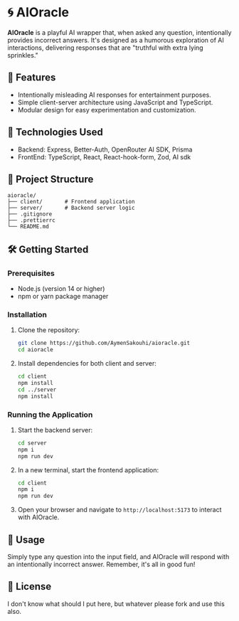 # 🌀 AIOracle

**AIOracle** is a playful AI wrapper that, when asked any question, intentionally provides incorrect answers. It's designed as a humorous exploration of AI interactions, delivering responses that are "truthful with extra lying sprinkles."

## 🚀 Features

- Intentionally misleading AI responses for entertainment purposes.
- Simple client-server architecture using JavaScript and TypeScript.
- Modular design for easy experimentation and customization.

## 🧰 Technologies Used

- Backend: Express, Better-Auth, OpenRouter AI SDK, Prisma
- FrontEnd: TypeScript, React, React-hook-form, Zod, AI sdk

## 📂 Project Structure

```
aioracle/
├── client/       # Frontend application
├── server/       # Backend server logic
├── .gitignore
├── .prettierrc
└── README.md
```

## 🛠️ Getting Started

### Prerequisites

- Node.js (version 14 or higher)
- npm or yarn package manager

### Installation

1. Clone the repository:

   ```bash
   git clone https://github.com/AymenSakouhi/aioracle.git
   cd aioracle
   ```

2. Install dependencies for both client and server:

   ```bash
   cd client
   npm install
   cd ../server
   npm install
   ```

### Running the Application

1. Start the backend server:

   ```bash
   cd server
   npm i
   npm run dev
   ```

2. In a new terminal, start the frontend application:

   ```bash
   cd client
   npm i
   npm run dev
   ```

3. Open your browser and navigate to `http://localhost:5173` to interact with AIOracle.

## 🤖 Usage

Simply type any question into the input field, and AIOracle will respond with an intentionally incorrect answer. Remember, it's all in good fun!

## 📄 License

I don't know what should I put here, but whatever please fork and use this also.
